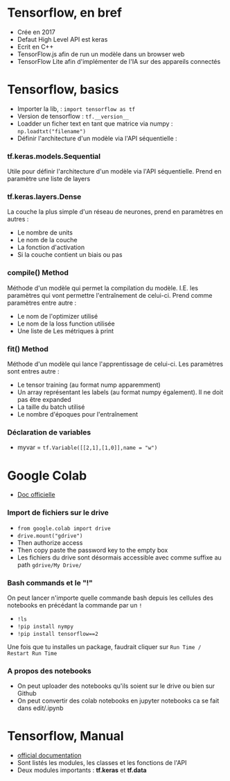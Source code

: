 
# Tensorflow, en bref

 * Crée en 2017
 * Defaut High Level API est keras
 * Ecrit en C++
 * TensorFlow.js afin de run un modèle dans un browser web
 * TensorFlow Lite afin d'implémenter de l'IA sur des appareils connectés


# Tensorflow, basics

 * Importer la lib, : `import tensorflow as tf`
 * Version de tensorflow : `tf.__version__`
 * Loadder un ficher text en tant que matrice via numpy : `np.loadtxt("filename")`
 * Définir l'architecture d'un modèle via l'API séquentielle : 

### tf.keras.models.Sequential
Utile pour définir l'architecture d'un modèle via l'API séquentielle. Prend en paramètre une liste de layers

### tf.keras.layers.Dense
La couche la plus simple d'un réseau de neurones, prend en paramètres en autres : 
 * Le nombre de units
 * Le nom de la couche
 * La fonction d'activation
 * Si la couche contient un biais ou pas

### compile() Method
Méthode d'un modèle qui permet la compilation du modèle. I.E. les paramètres qui vont permettre l'entraînement de celui-ci. Prend comme paramètres entre autre : 
 * Le nom de l'optimizer utilisé
 * Le nom de la loss function utilisée
 * Une liste de Les métriques à print 

### fit() Method
Méthode d'un modèle qui lance l'apprentissage de celui-ci. Les paramètres sont entres autre : 
 * Le tensor training (au format nump apparemment)
 * Un array représentant les labels (au format numpy également). Il ne doit pas être expanded
 * La taille du batch utilisé
 * Le nombre d'époques pour l'entraînement

### Déclaration de variables
 * myvar = `tf.Variable([[2,1],[1,0]],name = "w")`




# Google Colab

 * [Doc officielle](https://colab.research.google.com/notebooks/welcome.ipynb)


### Import de fichiers sur le drive 

 * `from google.colab import drive`
 * `drive.mount("gdrive")`
 * Then authorize access
 * Then copy paste the password key to the empty box
 * Les fichiers du drive sont désormais accessible avec comme suffixe au path `gdrive/My Drive/`

### Bash commands et le "!"

On peut lancer n'importe quelle commande bash depuis les cellules des notebooks en précédant la commande par un `!`

 * `!ls`
 * `!pip install nympy`
 * `!pip install tensorflow==2`


Une fois que tu installes un package, faudrait cliquer sur `Run Time / Restart Run Time`


### A propos des notebooks

 * On peut uploader des notebooks qu'ils soient sur le drive ou bien sur Github
 * On peut convertir des colab notebooks en jupyter notebooks ca se fait dans edit/.ipynb




# Tensorflow, Manual

 * [official documentation]()
 * Sont listés les modules, les classes et les fonctions de l'API
 * Deux modules importants : **tf.keras** et **tf.data**
